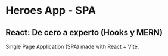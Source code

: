 # Heroes App - SPA
## React: De cero a experto (Hooks y MERN)

Single Page Application (SPA) made with React + Vite.
